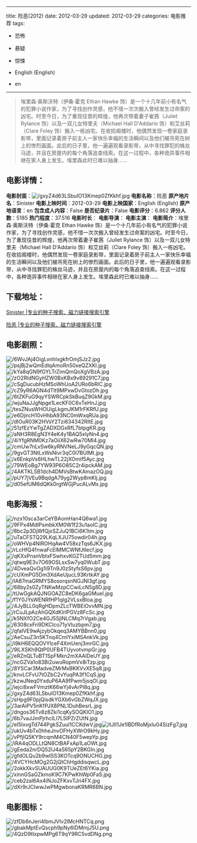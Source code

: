 
---
title: 险恶(2012)
date: 2012-03-29
updated: 2012-03-29
categories: 电影推荐
tags:
- 恐怖
- 悬疑
- 惊悚

- English (English)
- en
---


> 埃里森·奥斯沃特（伊桑·霍克 Ethan Hawke 饰）是一个十几年前小有名气的犯罪小说作家，为了寻找创作灵感，他不惜一次次搬入曾经发生过命案的凶宅。时至今日，为了重现往昔的辉煌，他再次带着妻子崔茜（Juliet Rylance 饰）以及一双儿女特里夫（Michael Hall D'Addario 饰）和艾丝莉（Clare Foley 饰）搬入一栋凶宅。在收拾阁楼时，他偶然发现一卷家庭录影带，里面记录着房子前主人一家快乐幸福的生活瞬间以及他们被吊死在树上的惨烈画面。此后的日子里，他一遍遍观看录影带，从中寻找罪犯的蛛丝马迹，并且在房屋内的每个角落追查线索。在这一过程中，各种诡异事件相继在家人身上发生。埃里森此时已难以抽身……

## **电影详情**：

**电影封面**：<img src="https://image.tmdb.org/t/p/w200/gxyZ4d63LSbuIO13Kmep0ZfKkhf.jpg" alt="/gxyZ4d63LSbuIO13Kmep0ZfKkhf.jpg" title="/gxyZ4d63LSbuIO13Kmep0ZfKkhf.jpg">
**电影名称**：险恶
**原产地片名**：Sinister
**电影上映时间**：2012-03-29
**电影上映国家**：English (English)
**原产地语言**：en
**包含成人内容**：False
**是否纪录片**：False
**电影评分**：6.862
**评分人数**：5185
**热门程度**：37.516
**电影时长**：
**电影导演**：
**电影主演**：
**电影简介**：埃里森·奥斯沃特（伊桑·霍克 Ethan Hawke 饰）是一个十几年前小有名气的犯罪小说作家，为了寻找创作灵感，他不惜一次次搬入曾经发生过命案的凶宅。时至今日，为了重现往昔的辉煌，他再次带着妻子崔茜（Juliet Rylance 饰）以及一双儿女特里夫（Michael Hall D'Addario 饰）和艾丝莉（Clare Foley 饰）搬入一栋凶宅。在收拾阁楼时，他偶然发现一卷家庭录影带，里面记录着房子前主人一家快乐幸福的生活瞬间以及他们被吊死在树上的惨烈画面。此后的日子里，他一遍遍观看录影带，从中寻找罪犯的蛛丝马迹，并且在房屋内的每个角落追查线索。在这一过程中，各种诡异事件相继在家人身上发生。埃里森此时已难以抽身……

## **下载地址**：
[Sinister |专业的种子搜索、磁力链接搜索引擎](https://movie.amd794.com:2083/?search=Sinister&ordering=&mode=match_phrase&page_size=10&page=1)

[险恶 |专业的种子搜索、磁力链接搜索引擎](https://movie.amd794.com:2083/?search=%E9%99%A9%E6%81%B6&ordering=&mode=match_phrase&page_size=10&page=1)
 

## **电影剧照**：
<img src="https://image.tmdb.org/t/p/original/6WvJAj4OigLvnhIxgkfrOmjSJz2.jpg" alt="/6WvJAj4OigLvnhIxgkfrOmjSJz2.jpg" title="/6WvJAj4OigLvnhIxgkfrOmjSJz2.jpg"><img src="https://image.tmdb.org/t/p/original/psjBj2wQmEdlqAmoRn50xeQZXKI.jpg" alt="/psjBj2wQmEdlqAmoRn50xeQZXKI.jpg" title="/psjBj2wQmEdlqAmoRn50xeQZXKI.jpg"><img src="https://image.tmdb.org/t/p/original/kYa8qGN9fGYLTrZimQmQoXgVBzA.jpg" alt="/kYa8qGN9fGYLTrZimQmQoXgVBzA.jpg" title="/kYa8qGN9fGYLTrZimQmQoXgVBzA.jpg"><img src="https://image.tmdb.org/t/p/original/zO2RldNGyHZW0BxKBx9v89291C7.jpg" alt="/zO2RldNGyHZW0BxKBx9v89291C7.jpg" title="/zO2RldNGyHZW0BxKBx9v89291C7.jpg"><img src="https://image.tmdb.org/t/p/original/cSgDucubHzMSoWhUoA2URo6bRlC.jpg" alt="/cSgDucubHzMSoWhUoA2URo6bRlC.jpg" title="/cSgDucubHzMSoWhUoA2URo6bRlC.jpg"><img src="https://image.tmdb.org/t/p/original/cZ9yR6AGN4dTlt9MPxwDvGtozDh.jpg" alt="/cZ9yR6AGN4dTlt9MPxwDvGtozDh.jpg" title="/cZ9yR6AGN4dTlt9MPxwDvGtozDh.jpg"><img src="https://image.tmdb.org/t/p/original/6tZKFuG9qyYSWRCpkSkBuqZ9GkM.jpg" alt="/6tZKFuG9qyYSWRCpkSkBuqZ9GkM.jpg" title="/6tZKFuG9qyYSWRCpkSkBuqZ9GkM.jpg"><img src="https://image.tmdb.org/t/p/original/wjuNaJJgNpge1LecKF0C6vTeHnJ.jpg" alt="/wjuNaJJgNpge1LecKF0C6vTeHnJ.jpg" title="/wjuNaJJgNpge1LecKF0C6vTeHnJ.jpg"><img src="https://image.tmdb.org/t/p/original/tesZNusWHOUigLkgmJKM1rFKRfU.jpg" alt="/tesZNusWHOUigLkgmJKM1rFKRfU.jpg" title="/tesZNusWHOUigLkgmJKM1rFKRfU.jpg"><img src="https://image.tmdb.org/t/p/original/e6DjircH10vHhbA93NC0mWxqRUa.jpg" alt="/e6DjircH10vHhbA93NC0mWxqRUa.jpg" title="/e6DjircH10vHhbA93NC0mWxqRUa.jpg"><img src="https://image.tmdb.org/t/p/original/dIOuR03K2HVsY2Tzi634342RItE.jpg" alt="/dIOuR03K2HVsY2Tzi634342RItE.jpg" title="/dIOuR03K2HVsY2Tzi634342RItE.jpg"><img src="https://image.tmdb.org/t/p/original/51zfEzYwTgZADXDGxRfL7btpgKR.jpg" alt="/51zfEzYwTgZADXDGxRfL7btpgKR.jpg" title="/51zfEzYwTgZADXDGxRfL7btpgKR.jpg"><img src="https://image.tmdb.org/t/p/original/aNH3R8EgN3Y4eK4y1BAQ5xlyNn4.jpg" alt="/aNH3R8EgN3Y4eK4y1BAQ5xlyNn4.jpg" title="/aNH3R8EgN3Y4eK4y1BAQ5xlyNn4.jpg"><img src="https://image.tmdb.org/t/p/original/4iYfgRNM0Kz7aOiiX62wRw70MI4.jpg" alt="/4iYfgRNM0Kz7aOiiX62wRw70MI4.jpg" title="/4iYfgRNM0Kz7aOiiX62wRw70MI4.jpg"><img src="https://image.tmdb.org/t/p/original/cmUw7nLvSw6kyRNVNeLJ9yGqcQN.jpg" alt="/cmUw7nLvSw6kyRNVNeLJ9yGqcQN.jpg" title="/cmUw7nLvSw6kyRNVNeLJ9yGqcQN.jpg"><img src="https://image.tmdb.org/t/p/original/9gvGT3NtLxWsNivr3qC0I7BUlMt.jpg" alt="/9gvGT3NtLxWsNivr3qC0I7BUlMt.jpg" title="/9gvGT3NtLxWsNivr3qC0I7BUlMt.jpg"><img src="https://image.tmdb.org/t/p/original/x6EnkpVs6HLhwTL22jXOmif5Ayc.jpg" alt="/x6EnkpVs6HLhwTL22jXOmif5Ayc.jpg" title="/x6EnkpVs6HLhwTL22jXOmif5Ayc.jpg"><img src="https://image.tmdb.org/t/p/original/79WEoBg7YW93P6O85C2r4ipckAM.jpg" alt="/79WEoBg7YW93P6O85C2r4ipckAM.jpg" title="/79WEoBg7YW93P6O85C2r4ipckAM.jpg"><img src="https://image.tmdb.org/t/p/original/4AKTKLSB1dch4DMVsBtwKAmazOQ.jpg" alt="/4AKTKLSB1dch4DMVsBtwKAmazOQ.jpg" title="/4AKTKLSB1dch4DMVsBtwKAmazOQ.jpg"><img src="https://image.tmdb.org/t/p/original/pUY7jVEu9BqdgA79yg2Wyp8mKlj.jpg" alt="/pUY7jVEu9BqdgA79yg2Wyp8mKlj.jpg" title="/pUY7jVEu9BqdgA79yg2Wyp8mKlj.jpg"><img src="https://image.tmdb.org/t/p/original/d05efUM6dQKk0rgtWGjPucALvMx.jpg" alt="/d05efUM6dQKk0rgtWGjPucALvMx.jpg" title="/d05efUM6dQKk0rgtWGjPucALvMx.jpg">

## **电影海报**：
<img src="https://image.tmdb.org/t/p/original/nzx10sca3arCeYBAomHan4Q6wa1.jpg" alt="/nzx10sca3arCeYBAomHan4Q6wa1.jpg" title="/nzx10sca3arCeYBAomHan4Q6wa1.jpg"><img src="https://image.tmdb.org/t/p/original/9FPx4MdIPsmbkXM0W1f23u1aoIC.jpg" alt="/9FPx4MdIPsmbkXM0W1f23u1aoIC.jpg" title="/9FPx4MdIPsmbkXM0W1f23u1aoIC.jpg"><img src="https://image.tmdb.org/t/p/original/8bc2p3DjWfQjxSZJuQ1BCi6K1tm.jpg" alt="/8bc2p3DjWfQjxSZJuQ1BCi6K1tm.jpg" title="/8bc2p3DjWfQjxSZJuQ1BCi6K1tm.jpg"><img src="https://image.tmdb.org/t/p/original/uTaCFSTQ29LKqLXJU75owdir04h.jpg" alt="/uTaCFSTQ29LKqLXJU75owdir04h.jpg" title="/uTaCFSTQ29LKqLXJU75owdir04h.jpg"><img src="https://image.tmdb.org/t/p/original/oWHVp4NIROHqAw4V58xzTqs6JKX.jpg" alt="/oWHVp4NIROHqAw4V58xzTqs6JKX.jpg" title="/oWHVp4NIROHqAw4V58xzTqs6JKX.jpg"><img src="https://image.tmdb.org/t/p/original/rLcHfQ4fnwaFcElMMCWNfJtIecf.jpg" alt="/rLcHfQ4fnwaFcElMMCWNfJtIecf.jpg" title="/rLcHfQ4fnwaFcElMMCWNfJtIecf.jpg"><img src="https://image.tmdb.org/t/p/original/qKXxPnsnVbtxFSwhxvKGZTUd5mm.jpg" alt="/qKXxPnsnVbtxFSwhxvKGZTUd5mm.jpg" title="/qKXxPnsnVbtxFSwhxvKGZTUd5mm.jpg"><img src="https://image.tmdb.org/t/p/original/qtwq9E3v7O69OSLsxSw7yq0WubT.jpg" alt="/qtwq9E3v7O69OSLsxSw7yq0WubT.jpg" title="/qtwq9E3v7O69OSLsxSw7yq0WubT.jpg"><img src="https://image.tmdb.org/t/p/original/4DveaQvOg1i9Tn9J0zStyfsS6pv.jpg" alt="/4DveaQvOg1i9Tn9J0zStyfsS6pv.jpg" title="/4DveaQvOg1i9Tn9J0zStyfsS6pv.jpg"><img src="https://image.tmdb.org/t/p/original/cUXmPG5Dm3XdAeUjucL93KrtkAY.jpg" alt="/cUXmPG5Dm3XdAeUjucL93KrtkAY.jpg" title="/cUXmPG5Dm3XdAeUjucL93KrtkAY.jpg"><img src="https://image.tmdb.org/t/p/original/lA87maGRMYS8osorqsnNGJNl3gf.jpg" alt="/lA87maGRMYS8osorqsnNGJNl3gf.jpg" title="/lA87maGRMYS8osorqsnNGJNl3gf.jpg"><img src="https://image.tmdb.org/t/p/original/68by2s0ZyTNKwMzpCCwiLcN5g8D.jpg" alt="/68by2s0ZyTNKwMzpCCwiLcN5g8D.jpg" title="/68by2s0ZyTNKwMzpCCwiLcN5g8D.jpg"><img src="https://image.tmdb.org/t/p/original/tUwGgkAQJNGOAZC8eDK6gaGMueI.jpg" alt="/tUwGgkAQJNGOAZC8eDK6gaGMueI.jpg" title="/tUwGgkAQJNGOAZC8eDK6gaGMueI.jpg"><img src="https://image.tmdb.org/t/p/original/f1Y0JYsWENRfHP1qlg2VLsxBloa.jpg" alt="/f1Y0JYsWENRfHP1qlg2VLsxBloa.jpg" title="/f1Y0JYsWENRfHP1qlg2VLsxBloa.jpg"><img src="https://image.tmdb.org/t/p/original/4JyBLL0qRgHDpmZLcTWBEiOvvMN.jpg" alt="/4JyBLL0qRgHDpmZLcTWBEiOvvMN.jpg" title="/4JyBLL0qRgHDpmZLcTWBEiOvvMN.jpg"><img src="https://image.tmdb.org/t/p/original/rCuJLpAzAhGQXdKIrlPGVz8FcSc.jpg" alt="/rCuJLpAzAhGQXdKIrlPGVz8FcSc.jpg" title="/rCuJLpAzAhGQXdKIrlPGVz8FcSc.jpg"><img src="https://image.tmdb.org/t/p/original/k5NXfO2Ce4GJ5SjlNLCMq7rVgab.jpg" alt="/k5NXfO2Ce4GJ5SjlNLCMq7rVgab.jpg" title="/k5NXfO2Ce4GJ5SjlNLCMq7rVgab.jpg"><img src="https://image.tmdb.org/t/p/original/6308cxFri9DKClco71yVIuzbpm7.jpg" alt="/6308cxFri9DKClco71yVIuzbpm7.jpg" title="/6308cxFri9DKClco71yVIuzbpm7.jpg"><img src="https://image.tmdb.org/t/p/original/qfalVE9wAjzybOkqeq3AMYBBnn0.jpg" alt="/qfalVE9wAjzybOkqeq3AMYBBnn0.jpg" title="/qfalVE9wAjzybOkqeq3AMYBBnn0.jpg"><img src="https://image.tmdb.org/t/p/original/AeCsuZ3n5KTnq4CmlYxiMSAnkVk.jpg" alt="/AeCsuZ3n5KTnq4CmlYxiMSAnkVk.jpg" title="/AeCsuZ3n5KTnq4CmlYxiMSAnkVk.jpg"><img src="https://image.tmdb.org/t/p/original/i9kH6EQQOVYlceF4XmUenj3mrGC.jpg" alt="/i9kH6EQQOVYlceF4XmUenj3mrGC.jpg" title="/i9kH6EQQOVYlceF4XmUenj3mrGC.jpg"><img src="https://image.tmdb.org/t/p/original/9lLXSKh9QtP0UFB4TUyvotvmpGr.jpg" alt="/9lLXSKh9QtP0UFB4TUyvotvmpGr.jpg" title="/9lLXSKh9QtP0UFB4TUyvotvmpGr.jpg"><img src="https://image.tmdb.org/t/p/original/eRZnQLTuBT1SpFMkn2mXAAlDeUY.jpg" alt="/eRZnQLTuBT1SpFMkn2mXAAlDeUY.jpg" title="/eRZnQLTuBT1SpFMkn2mXAAlDeUY.jpg"><img src="https://image.tmdb.org/t/p/original/ncGZVa1o83Bi2uwuRopmVx8iTzp.jpg" alt="/ncGZVa1o83Bi2uwuRopmVx8iTzp.jpg" title="/ncGZVa1o83Bi2uwuRopmVx8iTzp.jpg"><img src="https://image.tmdb.org/t/p/original/8YSCar3MadveZMrMxBKKVvXE5q8.jpg" alt="/8YSCar3MadveZMrMxBKKVvXE5q8.jpg" title="/8YSCar3MadveZMrMxBKKVvXE5q8.jpg"><img src="https://image.tmdb.org/t/p/original/knvLCFvU7tOZbC2vYuqPA3f1CqS.jpg" alt="/knvLCFvU7tOZbC2vYuqPA3f1CqS.jpg" title="/knvLCFvU7tOZbC2vYuqPA3f1CqS.jpg"><img src="https://image.tmdb.org/t/p/original/kzwJNeq0YxduP6AA9fPwm5jsqOl.jpg" alt="/kzwJNeq0YxduP6AA9fPwm5jsqOl.jpg" title="/kzwJNeq0YxduP6AA9fPwm5jsqOl.jpg"><img src="https://image.tmdb.org/t/p/original/iejci8xwFVmztK66wYj4vArPl8q.jpg" alt="/iejci8xwFVmztK66wYj4vArPl8q.jpg" title="/iejci8xwFVmztK66wYj4vArPl8q.jpg"><img src="https://image.tmdb.org/t/p/original/gxyZ4d63LSbuIO13Kmep0ZfKkhf.jpg" alt="/gxyZ4d63LSbuIO13Kmep0ZfKkhf.jpg" title="/gxyZ4d63LSbuIO13Kmep0ZfKkhf.jpg"><img src="https://image.tmdb.org/t/p/original/sHpg9F0pjQisdkYGXb6vGbZWqJX.jpg" alt="/sHpg9F0pjQisdkYGXb6vGbZWqJX.jpg" title="/sHpg9F0pjQisdkYGXb6vGbZWqJX.jpg"><img src="https://image.tmdb.org/t/p/original/3arAiPV5nKfPJX8PNL1DuhBesrL.jpg" alt="/3arAiPV5nKfPJX8PNL1DuhBesrL.jpg" title="/3arAiPV5nKfPJX8PNL1DuhBesrL.jpg"><img src="https://image.tmdb.org/t/p/original/dngos36Tv8z8Zki1cqKySOQKIO1.jpg" alt="/dngos36Tv8z8Zki1cqKySOQKIO1.jpg" title="/dngos36Tv8z8Zki1cqKySOQKIO1.jpg"><img src="https://image.tmdb.org/t/p/original/6b7vaJJmPjrhcILI7L5IPZrZUtN.jpg" alt="/6b7vaJJmPjrhcILI7L5IPZrZUtN.jpg" title="/6b7vaJJmPjrhcILI7L5IPZrZUtN.jpg"><img src="https://image.tmdb.org/t/p/original/eI5IxvgTd744PgkSZuul1CCKdwV.jpg" alt="/eI5IxvgTd744PgkSZuul1CCKdwV.jpg" title="/eI5IxvgTd744PgkSZuul1CCKdwV.jpg"><img src="https://image.tmdb.org/t/p/original/tJIl1Je1lBDfRoMjxlu04SizFg7.jpg" alt="/tJIl1Je1lBDfRoMjxlu04SizFg7.jpg" title="/tJIl1Je1lBDfRoMjxlu04SizFg7.jpg"><img src="https://image.tmdb.org/t/p/original/ukUv4bTx0hheJnvOFHyXWrO9kHy.jpg" alt="/ukUv4bTx0hheJnvOFHyXWrO9kHy.jpg" title="/ukUv4bTx0hheJnvOFHyXWrO9kHy.jpg"><img src="https://image.tmdb.org/t/p/original/vPfjIQ5KY9rcqmM4CN40F5wepYp.jpg" alt="/vPfjIQ5KY9rcqmM4CN40F5wepYp.jpg" title="/vPfjIQ5KY9rcqmM4CN40F5wepYp.jpg"><img src="https://image.tmdb.org/t/p/original/iRA4qODLLtQN8CtBAFxAp1LaOWt.jpg" alt="/iRA4qODLLtQN8CtBAFxAp1LaOWt.jpg" title="/iRA4qODLLtQN8CtBAFxAp1LaOWt.jpg"><img src="https://image.tmdb.org/t/p/original/gEeda2nrDQ52lJ4aS65pY2BKGln.jpg" alt="/gEeda2nrDQ52lJ4aS65pY2BKGln.jpg" title="/gEeda2nrDQ52lJ4aS65pY2BKGln.jpg"><img src="https://image.tmdb.org/t/p/original/gfdOLQu2b9wISS3KOTcq9ONUCHG.jpg" alt="/gfdOLQu2b9wISS3KOTcq9ONUCHG.jpg" title="/gfdOLQu2b9wISS3KOTcq9ONUCHG.jpg"><img src="https://image.tmdb.org/t/p/original/4VCYHcMOg2G2jQtChHgddisqwcL.jpg" alt="/4VCYHcMOg2G2jQtChHgddisqwcL.jpg" title="/4VCYHcMOg2G2jQtChHgddisqwcL.jpg"><img src="https://image.tmdb.org/t/p/original/2okkXkvSUAUUG0K9TUeZEt6YKia.jpg" alt="/2okkXkvSUAUUG0K9TUeZEt6YKia.jpg" title="/2okkXkvSUAUUG0K9TUeZEt6YKia.jpg"><img src="https://image.tmdb.org/t/p/original/xinnGSaGZkmoK9C7KPwKhWp0FaS.jpg" alt="/xinnGSaGZkmoK9C7KPwKhWp0FaS.jpg" title="/xinnGSaGZkmoK9C7KPwKhWp0FaS.jpg"><img src="https://image.tmdb.org/t/p/original/ceb2zal6Ax4iNJoZFKxvTJri4FX.jpg" alt="/ceb2zal6Ax4iNJoZFKxvTJri4FX.jpg" title="/ceb2zal6Ax4iNJoZFKxvTJri4FX.jpg"><img src="https://image.tmdb.org/t/p/original/dXr9rJClwwJwPMgwbonaKRMR6BN.jpg" alt="/dXr9rJClwwJwPMgwbonaKRMR6BN.jpg" title="/dXr9rJClwwJwPMgwbonaKRMR6BN.jpg">

## **电影图标**：
<img src="https://image.tmdb.org/t/p/original/zfDb6nJeri4lbmJVIv2lMcHNTCq.png" alt="/zfDb6nJeri4lbmJVIv2lMcHNTCq.png" title="/zfDb6nJeri4lbmJVIv2lMcHNTCq.png"><img src="https://image.tmdb.org/t/p/original/gbakMptEvQscph9pNy6IDMmjJ5U.png" alt="/gbakMptEvQscph9pNy6IDMmjJ5U.png" title="/gbakMptEvQscph9pNy6IDMmjJ5U.png"><img src="https://image.tmdb.org/t/p/original/4QzD9tIxpwMPg6T9qY9RC5vdDNg.png" alt="/4QzD9tIxpwMPg6T9qY9RC5vdDNg.png" title="/4QzD9tIxpwMPg6T9qY9RC5vdDNg.png">
